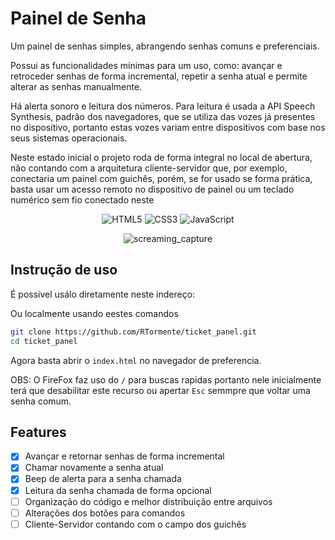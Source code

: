 # Painel de Senha

Um painel de senhas simples, abrangendo senhas comuns e preferenciais.

Possui as funcionalidades mínimas para um uso, como: avançar e retroceder senhas de forma incremental, repetir a senha atual e permite alterar as senhas manualmente.

Há alerta sonoro e leitura dos números. Para leitura é usada a API Speech Synthesis, padrão dos navegadores, que se utiliza das vozes já presentes no dispositivo, portanto estas vozes variam entre dispositivos com base nos seus sistemas operacionais.

Neste estado inicial o projeto roda de forma integral no local de abertura, não contando com a arquitetura cliente-servidor que, por exemplo, conectaria um painel com guichês, porém, se for usado se forma prática, basta usar um acesso remoto no dispositivo de painel ou um teclado numérico sem fio conectado neste

<div align="center">

![HTML5](https://img.shields.io/badge/html5-%23E34F26.svg?style=for-the-badge&logo=html5&logoColor=white)
![CSS3](https://img.shields.io/badge/css3-%231572B6.svg?style=for-the-badge&logo=css3&logoColor=white)
![JavaScript](https://img.shields.io/badge/javascript-%23323330.svg?style=for-the-badge&logo=javascript&logoColor=%23F7DF1E)

</div>

<div align="center">

![screaming_capture](./readme/screaming_capture.gif)

</div>

## Instrução de uso

É possivel usálo diretamente neste indereço:

Ou localmente usando eestes comandos

```bash
git clone https://github.com/RTormente/ticket_panel.git
cd ticket_panel
```

Agora basta abrir o `index.html` no navegador de preferencia.

OBS: O FireFox faz uso do `/` para buscas rapidas portanto nele inicialmente terá que desabilitar este recurso ou apertar `Esc` semmpre que voltar uma senha comum.

## Features

-   [x] Avançar e retornar senhas de forma incremental
-   [x] Chamar novamente a senha atual
-   [x] Beep de alerta para a senha chamada
-   [x] Leitura da senha chamada de forma opcional
-   [ ] Organização do código e melhor distribuição entre arquivos
-   [ ] Alterações dos botões para comandos
-   [ ] Cliente-Servidor contando com o campo dos guichês
